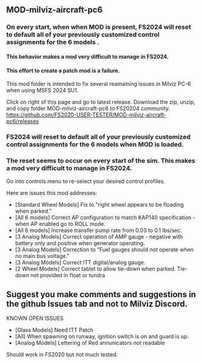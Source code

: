 ## MOD-milviz-aircraft-pc6
### On every start, when when MOD is present, FS2024 will reset to default all of your previously customized control assignments for the 6 models .
#### This behavior makes a mod very difficult to manage in FS2024.
#### This effort to create a patch mod is a failure.


This mod folder is intended to fix several reamaining issues in Milviz PC-6 when using MSFS 2024 SU1.

Click on right of this page and go to latest release. Download the zip, unzip, and copy folder MOD-milviz-aircraft-pc6 to FS20204 community.
https://github.com/FS2020-USER-TESTER/MOD-milviz-aircraft-pc6/releases

### FS2024 will reset to default all of your previously customized control assignments for the 6 models when MOD is loaded.
### The reset seems to occur on every start of the sim. This makes a mod very difficult to manage in FS2024.
Go into controls menu to re-select your desired control profiles.

Here are issues this mod addresses:

* [Standard Wheel Models]  Fix to "right wheel appears to be floading when parked."
* [All 6 models] Correct AP configuration to match KAP140 specification - when AP enabled go to ROLL mode.
* [All 6 models]  Increase transfer pump rate from 0.03 to 0.1 lbs/sec.
* [3 Analog Models] Correct operation of AMP gauge - negative with battery only and positive when generator operating.
* [3 Analog Models] Correction to "Fuel gauges should not operate when no main bus voltage."
* [3 Analog Models] Correct ITT digital/analog gauge.
* [2 Wheel Models] Correct tablet to allow tie-down when parked. Tie-down not provided in float or tundra


## Suggest you make comments and suggestions in the github Issues tab and not to Milviz Discord.

KNOWN OPEN ISSUES

* [Glass Models] Need ITT Patch
* [All] When spawning on runway, ignition switch is on and guard is up.
* [Analog Models] Lettering of Red annunicators not readable

Should work in FS2020 but not much tested.
